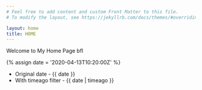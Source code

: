 ```yaml
---
# Feel free to add content and custom Front Matter to this file.
# To modify the layout, see https://jekyllrb.com/docs/themes/#overriding-theme-defaults

layout: home
title: HOME
---
```



Welcome to My Home Page bfl

{% assign date = '2020-04-13T10:20:00Z' %}

- Original date - {{ date }}
- With timeago filter - {{ date | timeago }}